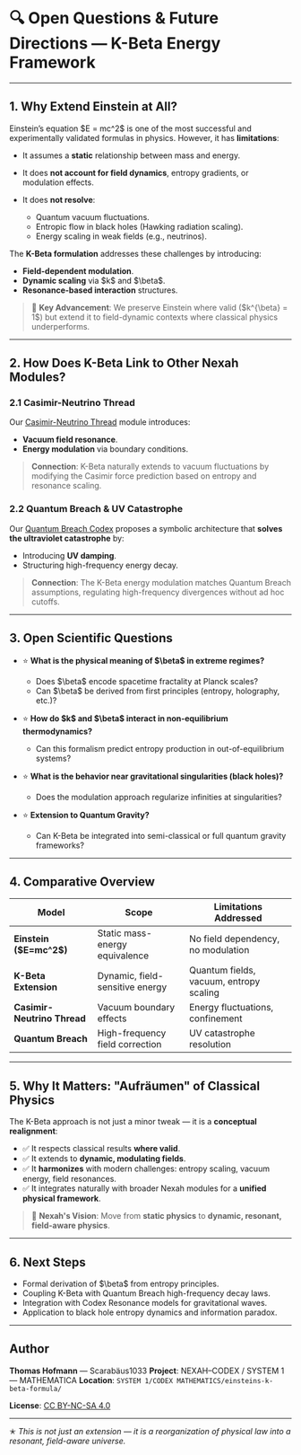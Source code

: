 # 🔍 Open Questions & Future Directions — K-Beta Energy Framework

---

## 1. Why Extend Einstein at All?

Einstein’s equation \$E = mc^2\$ is one of the most successful and experimentally validated formulas in physics. However, it has **limitations**:

* It assumes a **static** relationship between mass and energy.
* It does **not account for field dynamics**, entropy gradients, or modulation effects.
* It does **not resolve**:

  * Quantum vacuum fluctuations.
  * Entropic flow in black holes (Hawking radiation scaling).
  * Energy scaling in weak fields (e.g., neutrinos).

The **K-Beta formulation** addresses these challenges by introducing:

* **Field-dependent modulation**.
* **Dynamic scaling** via \$k\$ and \$\beta\$.
* **Resonance-based interaction** structures.

> 🎉 **Key Advancement**: We preserve Einstein where valid (\$k^{\beta} = 1\$) but extend it to field-dynamic contexts where classical physics underperforms.

---

## 2. How Does K-Beta Link to Other Nexah Modules?

### 2.1 Casimir-Neutrino Thread

Our [Casimir-Neutrino Thread](https://github.com/Scarabaeus1033/NEXAH-CODEX/blob/main/SYSTEM%202%3A%20🔷%20PHYSICA%20–%20Resonance%20Fields,%20Quantum%20Models,%20Neutrino%20Dynamics/casimir-neutrino-thread.md) module introduces:

* **Vacuum field resonance**.
* **Energy modulation** via boundary conditions.

> **Connection**: K-Beta naturally extends to vacuum fluctuations by modifying the Casimir force prediction based on entropy and resonance scaling.

### 2.2 Quantum Breach & UV Catastrophe

Our [Quantum Breach Codex](https://github.com/Scarabaeus1033/NEXAH-CODEX/tree/main/SYSTEM%202%3A%20🔷%20PHYSICA%20–%20Resonance%20Fields,%20Quantum%20Models,%20Neutrino%20Dynamics/QUANTUMBREACH-CODEX) proposes a symbolic architecture that **solves the ultraviolet catastrophe** by:

* Introducing **UV damping**.
* Structuring high-frequency energy decay.

> **Connection**: The K-Beta energy modulation matches Quantum Breach assumptions, regulating high-frequency divergences without ad hoc cutoffs.

---

## 3. Open Scientific Questions

* ⭐ **What is the physical meaning of \$\beta\$ in extreme regimes?**

  * Does \$\beta\$ encode spacetime fractality at Planck scales?
  * Can \$\beta\$ be derived from first principles (entropy, holography, etc.)?

* ⭐ **How do \$k\$ and \$\beta\$ interact in non-equilibrium thermodynamics?**

  * Can this formalism predict entropy production in out-of-equilibrium systems?

* ⭐ **What is the behavior near gravitational singularities (black holes)?**

  * Does the modulation approach regularize infinities at singularities?

* ⭐ **Extension to Quantum Gravity?**

  * Can K-Beta be integrated into semi-classical or full quantum gravity frameworks?

---

## 4. Comparative Overview

| Model                       | Scope                           | Limitations Addressed                   |
| --------------------------- | ------------------------------- | --------------------------------------- |
| **Einstein (\$E=mc^2\$)**   | Static mass-energy equivalence  | No field dependency, no modulation      |
| **K-Beta Extension**        | Dynamic, field-sensitive energy | Quantum fields, vacuum, entropy scaling |
| **Casimir-Neutrino Thread** | Vacuum boundary effects         | Energy fluctuations, confinement        |
| **Quantum Breach**          | High-frequency field correction | UV catastrophe resolution               |

---

## 5. Why It Matters: "Aufräumen" of Classical Physics

The K-Beta approach is not just a minor tweak — it is a **conceptual realignment**:

* ✅ It respects classical results **where valid**.
* ✅ It extends to **dynamic, modulating fields**.
* ✅ It **harmonizes** with modern challenges: entropy scaling, vacuum energy, field resonances.
* ✅ It integrates naturally with broader Nexah modules for a **unified physical framework**.

> 🔄 **Nexah's Vision**: Move from **static physics** to **dynamic, resonant, field-aware physics**.

---

## 6. Next Steps

* Formal derivation of \$\beta\$ from entropy principles.
* Coupling K-Beta with Quantum Breach high-frequency decay laws.
* Integration with Codex Resonance models for gravitational waves.
* Application to black hole entropy dynamics and information paradox.

---

## Author

**Thomas Hofmann** — Scarabäus1033
**Project**: NEXAH–CODEX / SYSTEM 1 — MATHEMATICA
**Location**: `SYSTEM 1/CODEX MATHEMATICS/einsteins-k-beta-formula/`

**License**: [CC BY-NC-SA 4.0](https://creativecommons.org/licenses/by-nc-sa/4.0/)

---

✭ *This is not just an extension — it is a reorganization of physical law into a resonant, field-aware universe.*
